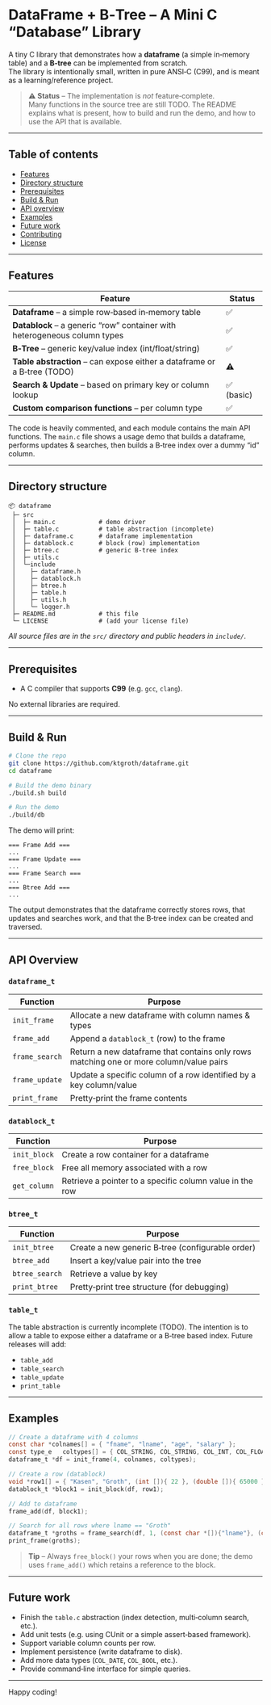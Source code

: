 # DataFrame + B‑Tree – A Mini C “Database” Library  

A tiny C library that demonstrates how a **dataframe** (a simple in‑memory table) and a **B‑tree** can be implemented from scratch.  
The library is intentionally small, written in pure ANSI‑C (C99), and is meant as a learning/reference project.  

> **⚠️ Status** – The implementation is *not* feature‑complete.  
>  Many functions in the source tree are still TODO.  The README explains what is present, how to build and run the demo, and how to use the API that is available.

---

## Table of contents  

- [Features](#features)  
- [Directory structure](#directory-structure)  
- [Prerequisites](#prerequisites)  
- [Build & Run](#build--run)  
- [API overview](#api-overview)  
- [Examples](#examples)  
- [Future work](#future-work)  
- [Contributing](#contributing)  
- [License](#license)  

---

## Features  

| Feature | Status |
|---------|--------|
| **Dataframe** – a simple row‑based in‑memory table | ✅ |
| **Datablock** – a generic “row” container with heterogeneous column types | ✅ |
| **B‑Tree** – generic key/value index (int/float/string) | ✅ |
| **Table abstraction** – can expose either a dataframe or a B‑tree (TODO) | ⚠️ |
| **Search & Update** – based on primary key or column lookup | ✅ (basic) |
| **Custom comparison functions** – per column type | ✅ |

The code is heavily commented, and each module contains the main API functions.  The `main.c` file shows a usage demo that builds a dataframe, performs updates & searches, then builds a B‑tree index over a dummy “id” column.

---

## Directory structure  

```
📦 dataframe
 ├─ src
 │  ├─ main.c            # demo driver
 │  ├─ table.c           # table abstraction (incomplete)
 │  ├─ dataframe.c       # dataframe implementation
 │  ├─ datablock.c       # block (row) implementation
 │  ├─ btree.c           # generic B‑tree index
 │  ├─ utils.c
 │  └─include
 │    ├─ dataframe.h
 │    ├─ datablock.h
 │    ├─ btree.h
 │    ├─ table.h
 │    ├─ utils.h
 │    └─ logger.h
 ├─ README.md            # this file
 └─ LICENSE              # (add your license file)
```

*All source files are in the `src/` directory and public headers in `include/`.*

---

## Prerequisites  

- A C compiler that supports **C99** (e.g. `gcc`, `clang`).  

No external libraries are required.

---

## Build & Run  

```bash
# Clone the repo
git clone https://github.com/ktgroth/dataframe.git
cd dataframe

# Build the demo binary
./build.sh build

# Run the demo
./build/db
```

The demo will print:

```
=== Frame Add ===
...
=== Frame Update ===
...
=== Frame Search ===
...
=== Btree Add ===
...
```

The output demonstrates that the dataframe correctly stores rows, that updates and searches work, and that the B‑tree index can be created and traversed.

---

## API Overview  

### `dataframe_t`

| Function | Purpose |
|----------|---------|
| `init_frame` | Allocate a new dataframe with column names & types |
| `frame_add` | Append a `datablock_t` (row) to the frame |
| `frame_search` | Return a new dataframe that contains only rows matching one or more column/value pairs |
| `frame_update` | Update a specific column of a row identified by a key column/value |
| `print_frame` | Pretty‑print the frame contents |

### `datablock_t`

| Function | Purpose |
|----------|---------|
| `init_block` | Create a row container for a dataframe |
| `free_block` | Free all memory associated with a row |
| `get_column` | Retrieve a pointer to a specific column value in the row |

### `btree_t`

| Function | Purpose |
|----------|---------|
| `init_btree` | Create a new generic B‑tree (configurable order) |
| `btree_add` | Insert a key/value pair into the tree |
| `btree_search` | Retrieve a value by key |
| `print_btree` | Pretty‑print tree structure (for debugging) |

### `table_t`

The table abstraction is currently incomplete (TODO).  The intention is to allow a table to expose either a dataframe or a B‑tree based index.  Future releases will add:

- `table_add`
- `table_search`
- `table_update`
- `print_table`

---

## Examples  

```c
// Create a dataframe with 4 columns
const char *colnames[] = { "fname", "lname", "age", "salary" };
const type_e   coltypes[] = { COL_STRING, COL_STRING, COL_INT, COL_FLOAT };
dataframe_t *df = init_frame(4, colnames, coltypes);

// Create a row (datablock)
void *row1[] = { "Kasen", "Groth", (int []){ 22 }, (double []){ 65000 } };
datablock_t *block1 = init_block(df, row1);

// Add to dataframe
frame_add(df, block1);

// Search for all rows where lname == "Groth"
dataframe_t *groths = frame_search(df, 1, (const char *[]){"lname"}, (const void *[]){"Groth"});
print_frame(groths);
```

> **Tip** – Always `free_block()` your rows when you are done; the demo uses `frame_add()` which retains a reference to the block.

---

## Future work  

- Finish the `table.c` abstraction (index detection, multi‑column search, etc.).  
- Add unit tests (e.g. using CUnit or a simple assert‑based framework).  
- Support variable column counts per row.  
- Implement persistence (write dataframe to disk).  
- Add more data types (`COL_DATE`, `COL_BOOL`, etc.).  
- Provide command‑line interface for simple queries.

---

Happy coding!
